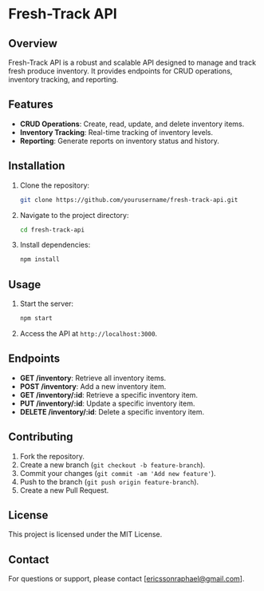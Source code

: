 # Fresh-Track API

## Overview
Fresh-Track API is a robust and scalable API designed to manage and track fresh produce inventory. It provides endpoints for CRUD operations, inventory tracking, and reporting.

## Features
- **CRUD Operations**: Create, read, update, and delete inventory items.
- **Inventory Tracking**: Real-time tracking of inventory levels.
- **Reporting**: Generate reports on inventory status and history.

## Installation
1. Clone the repository:
    ```sh
    git clone https://github.com/yourusername/fresh-track-api.git
    ```
2. Navigate to the project directory:
    ```sh
    cd fresh-track-api
    ```
3. Install dependencies:
    ```sh
    npm install
    ```

## Usage
1. Start the server:
    ```sh
    npm start
    ```
2. Access the API at `http://localhost:3000`.

## Endpoints
- **GET /inventory**: Retrieve all inventory items.
- **POST /inventory**: Add a new inventory item.
- **GET /inventory/:id**: Retrieve a specific inventory item.
- **PUT /inventory/:id**: Update a specific inventory item.
- **DELETE /inventory/:id**: Delete a specific inventory item.

## Contributing
1. Fork the repository.
2. Create a new branch (`git checkout -b feature-branch`).
3. Commit your changes (`git commit -am 'Add new feature'`).
4. Push to the branch (`git push origin feature-branch`).
5. Create a new Pull Request.

## License
This project is licensed under the MIT License.

## Contact
For questions or support, please contact [ericssonraphael@gmail.com].
